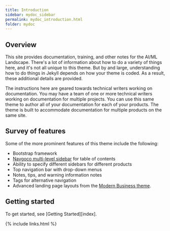 ```yaml
---
title: Introduction
sidebar: mydoc_sidebar
permalink: mydoc_introduction.html
folder: mydoc
---
```


## Overview

This site provides documentation, training, and other notes for the AI/ML Landscape. There's a lot of information about how to do a variety of things here, and it's not all unique to this theme. But by and large, understanding how to do things in Jekyll depends on how your theme is coded. As a result, these additional details are provided.

The instructions here are geared towards technical writers working on documentation. You may have a team of one or more technical writers working on documentation for multiple projects. You can use this same theme to author all of your documentation for each of your products. The theme is built to accommodate documentation for multiple products on the same site.

## Survey of features

Some of the more prominent features of this theme include the following:

* Bootstrap framework
* [Navgoco multi-level sidebar](http://www.komposta.net/article/navgoco) for table of contents
* Ability to specify different sidebars for different products
* Top navigation bar with drop-down menus
* Notes, tips, and warning information notes
* Tags for alternative navigation
* Advanced landing page layouts from the [Modern Business theme](http://startbootstrap.com/template-overviews/modern-business/).

## Getting started

To get started, see [Getting Started][index].

{% include links.html %}
